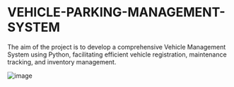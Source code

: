 # VEHICLE-PARKING-MANAGEMENT-SYSTEM
The aim of the project is to develop a comprehensive Vehicle Management System using Python, facilitating efficient vehicle registration, maintenance tracking, and inventory management. 


![image](https://github.com/user-attachments/assets/da30e47d-37be-4ef4-8c8f-e7c261616696)
